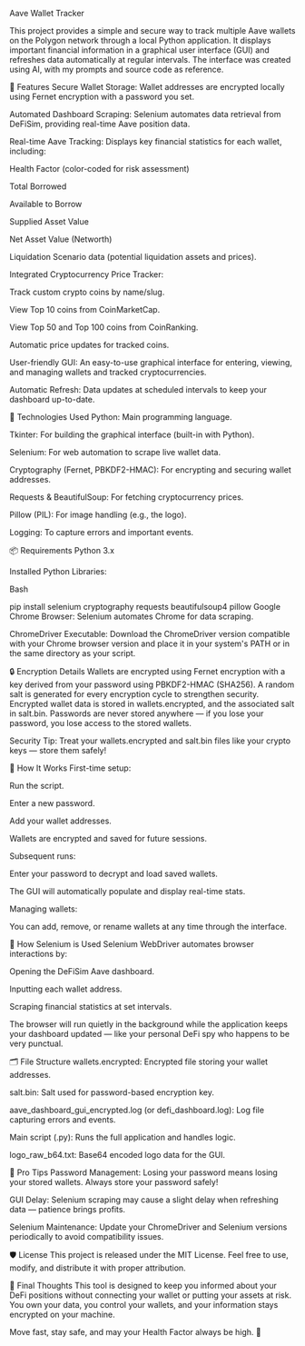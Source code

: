 Aave Wallet Tracker

This project provides a simple and secure way to track multiple Aave wallets on the Polygon network through a local Python application. It displays important financial information in a graphical user interface (GUI) and refreshes data automatically at regular intervals. The interface was created using AI, with my prompts and source code as reference.

🌟 Features
Secure Wallet Storage: Wallet addresses are encrypted locally using Fernet encryption with a password you set.

Automated Dashboard Scraping: Selenium automates data retrieval from DeFiSim, providing real-time Aave position data.

Real-time Aave Tracking: Displays key financial statistics for each wallet, including:

Health Factor (color-coded for risk assessment)

Total Borrowed

Available to Borrow

Supplied Asset Value

Net Asset Value (Networth)

Liquidation Scenario data (potential liquidation assets and prices).

Integrated Cryptocurrency Price Tracker:

Track custom crypto coins by name/slug.

View Top 10 coins from CoinMarketCap.

View Top 50 and Top 100 coins from CoinRanking.

Automatic price updates for tracked coins.

User-friendly GUI: An easy-to-use graphical interface for entering, viewing, and managing wallets and tracked cryptocurrencies.

Automatic Refresh: Data updates at scheduled intervals to keep your dashboard up-to-date.

🔧 Technologies Used
Python: Main programming language.

Tkinter: For building the graphical interface (built-in with Python).

Selenium: For web automation to scrape live wallet data.

Cryptography (Fernet, PBKDF2-HMAC): For encrypting and securing wallet addresses.

Requests & BeautifulSoup: For fetching cryptocurrency prices.

Pillow (PIL): For image handling (e.g., the logo).

Logging: To capture errors and important events.

📦 Requirements
Python 3.x

Installed Python Libraries:

Bash

pip install selenium cryptography requests beautifulsoup4 pillow
Google Chrome Browser: Selenium automates Chrome for data scraping.

ChromeDriver Executable: Download the ChromeDriver version compatible with your Chrome browser version and place it in your system's PATH or in the same directory as your script.

🔒 Encryption Details
Wallets are encrypted using Fernet encryption with a key derived from your password using PBKDF2-HMAC (SHA256). A random salt is generated for every encryption cycle to strengthen security. Encrypted wallet data is stored in wallets.encrypted, and the associated salt in salt.bin. Passwords are never stored anywhere — if you lose your password, you lose access to the stored wallets.

Security Tip: Treat your wallets.encrypted and salt.bin files like your crypto keys — store them safely!

🚀 How It Works
First-time setup:

Run the script.

Enter a new password.

Add your wallet addresses.

Wallets are encrypted and saved for future sessions.

Subsequent runs:

Enter your password to decrypt and load saved wallets.

The GUI will automatically populate and display real-time stats.

Managing wallets:

You can add, remove, or rename wallets at any time through the interface.

🧠 How Selenium is Used
Selenium WebDriver automates browser interactions by:

Opening the DeFiSim Aave dashboard.

Inputting each wallet address.

Scraping financial statistics at set intervals.

The browser will run quietly in the background while the application keeps your dashboard updated — like your personal DeFi spy who happens to be very punctual.

🗂️ File Structure
wallets.encrypted: Encrypted file storing your wallet addresses.

salt.bin: Salt used for password-based encryption key.

aave_dashboard_gui_encrypted.log (or defi_dashboard.log): Log file capturing errors and events.

Main script (.py): Runs the full application and handles logic.

logo_raw_b64.txt: Base64 encoded logo data for the GUI.

🌟 Pro Tips
Password Management: Losing your password means losing your stored wallets. Always store your password safely!

GUI Delay: Selenium scraping may cause a slight delay when refreshing data — patience brings profits.

Selenium Maintenance: Update your ChromeDriver and Selenium versions periodically to avoid compatibility issues.

🛡️ License
This project is released under the MIT License.
Feel free to use, modify, and distribute it with proper attribution.

💬 Final Thoughts
This tool is designed to keep you informed about your DeFi positions without connecting your wallet or putting your assets at risk. You own your data, you control your wallets, and your information stays encrypted on your machine.

Move fast, stay safe, and may your Health Factor always be high. 🚀

